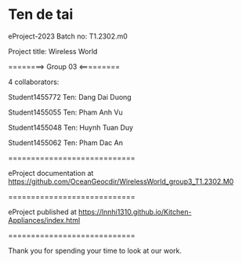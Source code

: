 # Ten de tai

eProject-2023 Batch no: T1.2302.m0

Project title: Wireless World

========> Group 03 <=========

4 collaborators:

Student1455772 Ten: Dang Dai Duong

Student1455055 Ten: Pham Anh Vu

Student1455048 Ten: Huynh Tuan Duy

Student1455062 Ten: Pham Dac An

============================

eProject documentation at https://github.com/OceanGeocdir/WirelessWorld_group3_T1.2302.M0

============================

eProject published at https://lnnhi1310.github.io/Kitchen-Appliances/index.html

============================

Thank you for spending your time to look at our work.
